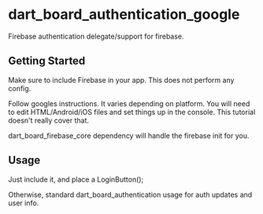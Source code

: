 # dart_board_authentication_google

Firebase authentication delegate/support for firebase.

## Getting Started

Make sure to include Firebase in your app. This does not perform any config.

Follow googles instructions. It varies depending on platform. You will need to edit HTML/Android/iOS files and set things up in the console. This tutorial doesn't really cover that.

dart_board_firebase_core dependency will handle the firebase init for you.

## Usage

Just include it, and place a LoginButton();

Otherwise, standard dart_board_authentication usage for auth updates and user info.

